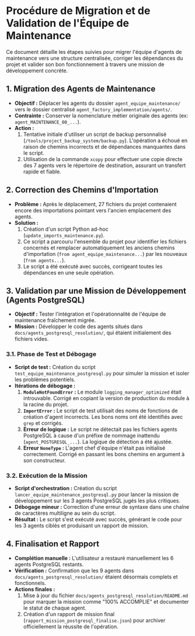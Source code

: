 # Procédure de Migration et de Validation de l'Équipe de Maintenance

Ce document détaille les étapes suivies pour migrer l'équipe d'agents de maintenance vers une structure centralisée, corriger les dépendances du projet et valider son bon fonctionnement à travers une mission de développement concrète.

## 1. Migration des Agents de Maintenance

*   **Objectif :** Déplacer les agents du dossier `agent_equipe_maintenance/` vers le dossier centralisé `agent_factory_implementation/agents/`.
*   **Contrainte :** Conserver la nomenclature métier originale des agents (ex: `agent_MAINTENANCE_00_...`).
*   **Action :**
    1.  Tentative initiale d'utiliser un script de backup personnalisé (`/tools/project_backup_system/backup.py`). L'opération a échoué en raison de chemins incorrects et de dépendances manquantes dans le script.
    2.  Utilisation de la commande `xcopy` pour effectuer une copie directe des 7 agents vers le répertoire de destination, assurant un transfert rapide et fiable.

## 2. Correction des Chemins d'Importation

*   **Problème :** Après le déplacement, 27 fichiers du projet contenaient encore des importations pointant vers l'ancien emplacement des agents.
*   **Solution :**
    1.  Création d'un script Python ad-hoc (`update_imports_maintenance.py`).
    2.  Ce script a parcouru l'ensemble du projet pour identifier les fichiers concernés et remplacer automatiquement les anciens chemins d'importation (`from agent_equipe_maintenance...`) par les nouveaux (`from agents...`).
    3.  Le script a été exécuté avec succès, corrigeant toutes les dépendances en une seule opération.

## 3. Validation par une Mission de Développement (Agents PostgreSQL)

*   **Objectif :** Tester l'intégration et l'opérationnalité de l'équipe de maintenance fraîchement migrée.
*   **Mission :** Développer le code des agents situés dans `docs/agents_postgresql_resolution/`, qui étaient initialement des fichiers vides.

### 3.1. Phase de Test et Débogage

*   **Script de test :** Création du script `test_equipe_maintenance_postgresql.py` pour simuler la mission et isoler les problèmes potentiels.
*   **Itérations de débogage :**
    1.  **`ModuleNotFoundError` :** Le module `logging_manager_optimized` était introuvable. Corrigé en copiant la version de production du module à la racine du projet.
    2.  **`ImportError` :** Le script de test utilisait des noms de fonctions de création d'agent incorrects. Les bons noms ont été identifiés avec `grep` et corrigés.
    3.  **Erreur de logique :** Le script ne détectait pas les fichiers agents PostgreSQL à cause d'un préfixe de nommage inattendu (`agent_POSTGRESQL_...`). La logique de détection a été ajustée.
    4.  **Erreur `NoneType` :** L'agent chef d'équipe n'était pas initialisé correctement. Corrigé en passant les bons chemins en argument à son constructeur.

### 3.2. Exécution de la Mission

*   **Script d'orchestration :** Création du script `lancer_equipe_maintenance_postgresql.py` pour lancer la mission de développement sur les 3 agents PostgreSQL jugés les plus critiques.
*   **Débogage mineur :** Correction d'une erreur de syntaxe dans une chaîne de caractères multiligne au sein du script.
*   **Résultat :** Le script s'est exécuté avec succès, générant le code pour les 3 agents ciblés et produisant un rapport de mission.

## 4. Finalisation et Rapport

*   **Complétion manuelle :** L'utilisateur a restauré manuellement les 6 agents PostgreSQL restants.
*   **Vérification :** Confirmation que les 9 agents dans `docs/agents_postgresql_resolution/` étaient désormais complets et fonctionnels.
*   **Actions finales :**
    1.  Mise à jour du fichier `docs/agents_postgresql_resolution/README.md` pour marquer la mission comme "100% ACCOMPLIE" et documenter le statut de chaque agent.
    2.  Création d'un rapport de mission final (`rapport_mission_postgresql_finalise.json`) pour archiver officiellement la réussite de l'opération. 
